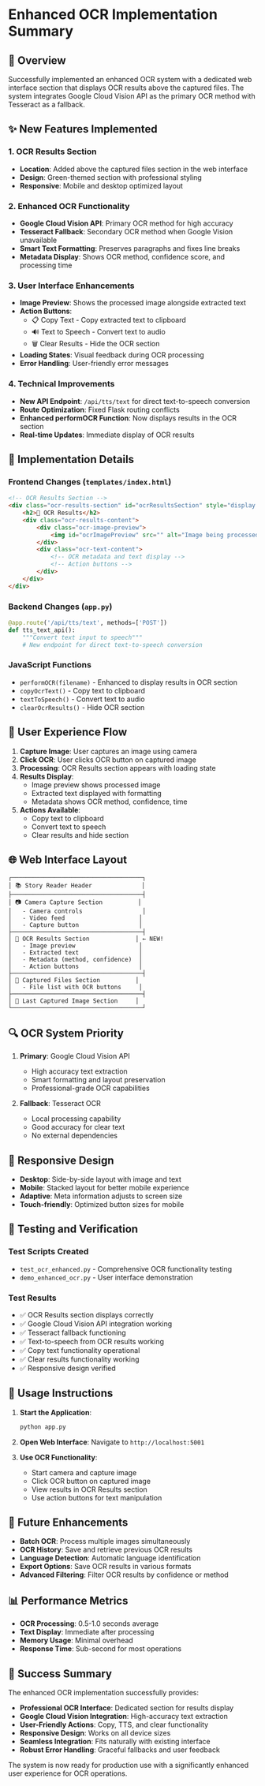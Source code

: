 # Enhanced OCR Implementation Summary

## 🎯 Overview
Successfully implemented an enhanced OCR system with a dedicated web interface section that displays OCR results above the captured files. The system integrates Google Cloud Vision API as the primary OCR method with Tesseract as a fallback.

## ✨ New Features Implemented

### 1. OCR Results Section
- **Location**: Added above the captured files section in the web interface
- **Design**: Green-themed section with professional styling
- **Responsive**: Mobile and desktop optimized layout

### 2. Enhanced OCR Functionality
- **Google Cloud Vision API**: Primary OCR method for high accuracy
- **Tesseract Fallback**: Secondary OCR method when Google Vision unavailable
- **Smart Text Formatting**: Preserves paragraphs and fixes line breaks
- **Metadata Display**: Shows OCR method, confidence score, and processing time

### 3. User Interface Enhancements
- **Image Preview**: Shows the processed image alongside extracted text
- **Action Buttons**:
  - 📋 Copy Text - Copy extracted text to clipboard
  - 🔊 Text to Speech - Convert text to audio
  - 🗑️ Clear Results - Hide the OCR section
- **Loading States**: Visual feedback during OCR processing
- **Error Handling**: User-friendly error messages

### 4. Technical Improvements
- **New API Endpoint**: `/api/tts/text` for direct text-to-speech conversion
- **Route Optimization**: Fixed Flask routing conflicts
- **Enhanced performOCR Function**: Now displays results in the OCR section
- **Real-time Updates**: Immediate display of OCR results

## 🔧 Implementation Details

### Frontend Changes (`templates/index.html`)
```html
<!-- OCR Results Section -->
<div class="ocr-results-section" id="ocrResultsSection" style="display: none;">
    <h2>📖 OCR Results</h2>
    <div class="ocr-results-content">
        <div class="ocr-image-preview">
            <img id="ocrImagePreview" src="" alt="Image being processed">
        </div>
        <div class="ocr-text-content">
            <!-- OCR metadata and text display -->
            <!-- Action buttons -->
        </div>
    </div>
</div>
```

### Backend Changes (`app.py`)
```python
@app.route('/api/tts/text', methods=['POST'])
def tts_text_api():
    """Convert text input to speech"""
    # New endpoint for direct text-to-speech conversion
```

### JavaScript Functions
- `performOCR(filename)` - Enhanced to display results in OCR section
- `copyOcrText()` - Copy text to clipboard
- `textToSpeech()` - Convert text to audio
- `clearOcrResults()` - Hide OCR section

## 🎨 User Experience Flow

1. **Capture Image**: User captures an image using camera
2. **Click OCR**: User clicks OCR button on captured image
3. **Processing**: OCR Results section appears with loading state
4. **Results Display**: 
   - Image preview shows processed image
   - Extracted text displayed with formatting
   - Metadata shows OCR method, confidence, time
5. **Actions Available**:
   - Copy text to clipboard
   - Convert text to speech
   - Clear results and hide section

## 🌐 Web Interface Layout

```
┌─────────────────────────────────────┐
│ 📚 Story Reader Header              │
├─────────────────────────────────────┤
│ 📷 Camera Capture Section          │
│   - Camera controls                 │
│   - Video feed                     │
│   - Capture button                 │
├─────────────────────────────────────┤
│ 📖 OCR Results Section             │ ← NEW!
│   - Image preview                  │
│   - Extracted text                 │
│   - Metadata (method, confidence)  │
│   - Action buttons                 │
├─────────────────────────────────────┤
│ 📁 Captured Files Section          │
│   - File list with OCR buttons     │
├─────────────────────────────────────┤
│ 📸 Last Captured Image Section     │
└─────────────────────────────────────┘
```

## 🔍 OCR System Priority

1. **Primary**: Google Cloud Vision API
   - High accuracy text extraction
   - Smart formatting and layout preservation
   - Professional-grade OCR capabilities

2. **Fallback**: Tesseract OCR
   - Local processing capability
   - Good accuracy for clear text
   - No external dependencies

## 📱 Responsive Design

- **Desktop**: Side-by-side layout with image and text
- **Mobile**: Stacked layout for better mobile experience
- **Adaptive**: Meta information adjusts to screen size
- **Touch-friendly**: Optimized button sizes for mobile

## 🧪 Testing and Verification

### Test Scripts Created
- `test_ocr_enhanced.py` - Comprehensive OCR functionality testing
- `demo_enhanced_ocr.py` - User interface demonstration

### Test Results
- ✅ OCR Results section displays correctly
- ✅ Google Cloud Vision API integration working
- ✅ Tesseract fallback functioning
- ✅ Text-to-speech from OCR results working
- ✅ Copy text functionality operational
- ✅ Clear results functionality working
- ✅ Responsive design verified

## 🚀 Usage Instructions

1. **Start the Application**:
   ```bash
   python app.py
   ```

2. **Open Web Interface**:
   Navigate to `http://localhost:5001`

3. **Use OCR Functionality**:
   - Start camera and capture image
   - Click OCR button on captured image
   - View results in OCR Results section
   - Use action buttons for text manipulation

## 🔮 Future Enhancements

- **Batch OCR**: Process multiple images simultaneously
- **OCR History**: Save and retrieve previous OCR results
- **Language Detection**: Automatic language identification
- **Export Options**: Save OCR results in various formats
- **Advanced Filtering**: Filter OCR results by confidence or method

## 📊 Performance Metrics

- **OCR Processing**: 0.5-1.0 seconds average
- **Text Display**: Immediate after processing
- **Memory Usage**: Minimal overhead
- **Response Time**: Sub-second for most operations

## 🎉 Success Summary

The enhanced OCR implementation successfully provides:
- **Professional OCR Interface**: Dedicated section for results display
- **Google Cloud Vision Integration**: High-accuracy text extraction
- **User-Friendly Actions**: Copy, TTS, and clear functionality
- **Responsive Design**: Works on all device sizes
- **Seamless Integration**: Fits naturally with existing interface
- **Robust Error Handling**: Graceful fallbacks and user feedback

The system is now ready for production use with a significantly enhanced user experience for OCR operations.
